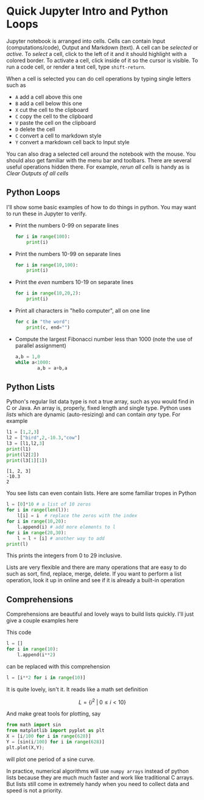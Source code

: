 # Quick Jupyter Intro and Python Loops

Jupyter notebook is arranged into cells. Cells can contain Input (computations/code), Output and Markdown (text). A cell can be *selected* or *active*. To *select* a cell, click to the left of it and it should highlight with a colored border. To activate a cell, click inside of it so the cursor is visible. To run a code cell, or render a text cell, type `shift-return`.

When a cell is selected you can do cell operations by typing single letters such as

- `A` add a cell above this one
- `B` add a cell below this one
- `X` cut the cell to the clipboard
- `C` copy the cell to the clipboard
- `V` paste the cell on the clipboard
- `D` delete the cell
- `C` convert a cell to markdown style
- `Y` convert a markdown cell back to Input style

You can also drag a selected cell around the notebook with the mouse. You should also get familiar with the menu bar and toolbars. There are several useful operations hidden there. For example, *rerun all cells* is handy as is *Clear Outputs of all cells*

## Python Loops

I'll show some basic examples of how to do things in python. You may want to run these in Jupyter to verify.

- Print the numbers 0-99 on separate lines
	```python
	for i in range(100):
		print(i)
	```

- Print the numbers 10-99 on separate lines
	```python
	for i in range(10,100):
		print(i)
	```

- Print the *even* numbers 10-19 on separate lines
	```python
	for i in range(10,20,2):
		print(i)
	```

- Print all characters in "hello computer", all on one line
	```python
	for c in "the word":
		print(c, end="")
	```

- Compute the largest Fibonacci number less than 1000 (note the use of parallel assignment)
	```python
	a,b = 1,0
	while a<1000:
			a,b = a+b,a
	```

## Python Lists

Python's regular list data type is not a true array, such as you would find in C or Java. An array is, properly, fixed length and single type. Python uses *lists* which are dynamic (auto-resizing) and can contain *any* type. For example

```python
l1 = [1,2,3]
l2 = ["bird",2,-10.3,"cow"]
l3 = [l1,l2,3]
print(l1)
print(l2[2])
print(l3[1][1])
```
```
[1, 2, 3]
-10.3
2
```
You see lists can even contain lists. Here are some familiar tropes in Python

```python
l = [0]*10 # a list of 10 zeros
for i in range(len(l)):
	l[i] = i  # replace the zeros with the index
for i in range(10,20):
	l.append(i) # add more elements to l
for i in range(20,30):
	l = l + [i] # another way to add
print(l)
```
This prints the integers from 0 to 29 inclusive.

Lists are very flexible and there are many operations that are easy to do such as sort, find, replace, merge, delete. If you want to perform a list operation, look it up in online and see if it is already a built-in operation

## Comprehensions

Comprehensions are beautiful and lovely ways to build lists quickly. I'll just give a couple examples here

This code
```python
l = []
for i in range(10):
	l.append(i**2)
```

can be replaced with this comprehension

```python
l = [i**2 for i in range(10)]
```

It is quite lovely, isn't it. It reads like a math set definition

$$ L = \{i^2 \; | \;  0 \leq i < 10\}$$

And make great tools for plotting, say

```python
from math import sin
from matplotlib import pyplot as plt
X = [i/100 for i in range(628)]
Y = [sin(i/100) for i in range(628)]
plt.plot(X,Y);
```
will plot one period of a sine curve.

In practice, numerical algorithms will use `numpy arrays` instead of python lists because they are much much faster and work like traditional C arrays. But lists still come in extremely handy when you need to collect data and speed is not a priority.